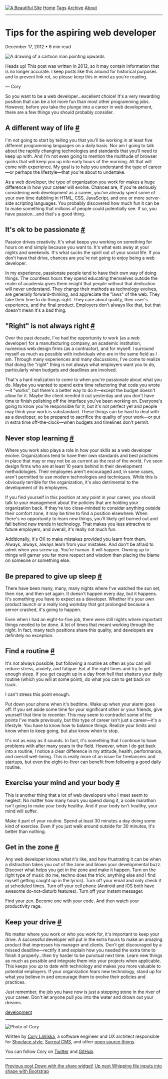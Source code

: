 <a href="../../index.html" class="header-link"><img src="../../images/logos/wordmark.svg" alt="A Beautiful Site" class="wordmark" /></a> <a href="../../index.html" class="nav-item">Home</a> <a href="../../tags/index.html" class="nav-item">Tags</a> <a href="../index.html" class="nav-item">Archive</a> <a href="../../about/index.html" class="nav-item">About</a>

------------------------------------------------------------------------

Tips for the aspiring web developer
===================================

December 17, 2012 • 6 min read

![A drawing of a cartoon man pointing upwards](../../images/artwork/pointer.gif)

Heads up! This post was written in 2012, so it may contain information that is no longer accurate. I keep posts like this around for historical purposes and to prevent link rot, so please keep this in mind as you're reading.

— Cory

So you want to be a web developer...excellent choice! It's a very rewarding position that can be a lot more fun than most other programming jobs. However, before you take the plunge into a career in web development, there are a few things you should probably consider.

A different way of life <a href="#a-different-way-of-life" class="direct-link">#</a>
------------------------------------------------------------------------------------

I'm not going to start by telling you that you'll be working in at least five different programming languages on a daily basis. Nor am I going to talk about the rapidly changing technologies and standards that you'll need to keep up with. And I'm not even going to mention the multitude of browser quirks that will keep you up into early hours of the morning. All that will come with experience. My goal is to help you understand the type of career—or perhaps the lifestyle—that you're about to undertake.

As a web developer, the type of organization you work for makes a huge difference in how your career will evolve. Chances are, if you're seriously considering web development as a career, you've already spent some of your own time dabbling in HTML, CSS, JavaScript, and one or more server-side scripting languages. You probably discovered how much fun it can be to make something that millions of people could potentially see. If so, you have passion...and that's a good thing.

It's ok to be passionate <a href="#it&#39;s-ok-to-be-passionate" class="direct-link">#</a>
------------------------------------------------------------------------------------------

Passion drives creativity. It's what keeps you working on something for hours on end simply because you want to. It's what eats away at your nights and weekends. It's what sucks the spirit out of your social life. If you don't have that drive, chances are you're not going to enjoy being a web developer.

In my experience, passionate people tend to have their own way of doing things. The countless hours they spend educating themselves outside the realm of academia gives them insight that people without that dedication will never understand. They change their methods as technology evolves, are generally forward-thinking, and appreciate the "laws" of the web. They take their time to do things right. They care about quality, their user's experience, and the final product. Employers don't always like that, but that doesn't mean it's a bad thing.

"Right" is not always right <a href="#%22right%22-is-not-always-right" class="direct-link">#</a>
------------------------------------------------------------------------------------------------

Over the past decade, I've had the opportunity to work (as a web developer) for a manufacturing company, an academic institution, numerous web design firms (as a contractor), and for myself. I surround myself as much as possible with individuals who are in the same field as I am. Through many experiences and many discussions, I've come to realize that doing the "right" thing is not always what employers want you to do, particularly when budgets and deadlines are involved.

That's a hard realization to come to when you're passionate about what you do. Maybe you wanted to spend extra time refactoring that code you wrote—it "works", but there's a better way to do it—except the budget doesn't allow for it. Maybe the client needed it out yesterday and you don't have time to finish polishing off the interface you've been working on. Everyone's going to know you're responsible for it, but it's not perfect yet and people may think your work is substandard. These things can be hard to deal with as a developer, so be prepared to sacrifice the quality of your work—or put in extra time off-the-clock—when budgets and timelines don't permit.

Never stop learning <a href="#never-stop-learning" class="direct-link">#</a>
----------------------------------------------------------------------------

Where you work also plays a role in how your skills as a web developer evolve. Organizations tend to have their own standards and best practices in place that may or may not be as current as the rest of the world. I've seen design firms who are at least 10 years behind in their development methodologies. Their employees aren't encouraged and, in some cases, aren't permitted to use modern technologies and techniques. While this is obviously terrible for the organization, it's also detrimental to the development of its employees.

If you find yourself in this position at any point in your career, you should talk to your management about the policies that are holding your organization back. If they're too close-minded to consider anything outside their comfort zone, it may be time to find a position elsewhere. When there's no opportunity to learn new things, you'll likely get burned out and fall behind new trends in technology. That makes you less attractive to future employers, and overall, it's really not much fun.

Additionally, it's OK to make mistakes provided you learn from them. Always, always, always learn from your mistakes. And don't be afraid to admit when you screw up. You're human. It will happen. Owning up to things will garner you far more respect and wisdom than placing the blame on someone or something else.

Be prepared to give up sleep <a href="#be-prepared-to-give-up-sleep" class="direct-link">#</a>
----------------------------------------------------------------------------------------------

There have been many, many, many nights where I've watched the sun set, then rise, and then set again. It doesn't happen every day, but it happens. It's something you have to expect as a developer. Whether it's your own product launch or a really long workday that got prolonged because a server crashed, it's going to happen.

Even when I had an eight-to-five job, there were still nights where important things needed to be done. A lot of times that meant working through the night. In fact, many tech positions share this quality, and developers are definitely no exception.

Find a routine <a href="#find-a-routine" class="direct-link">#</a>
------------------------------------------------------------------

It's not always possible, but following a routine as often as you can will reduce stress, anxiety, and fatigue. Eat at the right times and try to get enough sleep. If you get caught up in a day from hell that shatters your daily routine (which you will at some point), do what you can to get back on track.

I can't stress this point enough.

Put down your phone when it's bedtime. Wake up when your alarm goes off. If you set aside some time for your significant other or your friends, give yourself that time to recenter. This may seem to contradict some of the points I've made previously, but this type of career isn't just a career—it's a lifestyle. You have to know how to balance things. Realize your limits and know when to keep going, but also know when to stop.

It's not as easy as it sounds. In fact, it's something that I continue to have problems with after many years in the field. However, when I do get back into a routine, I notice a clear difference in my attitude, health, performance, and overall well-being. This is really more of an issue for freelancers and startups, but even the eight-to-fiver can benefit from following a good daily routine.

Exercise your mind and your body <a href="#exercise-your-mind-and-your-body" class="direct-link">#</a>
------------------------------------------------------------------------------------------------------

This is another thing that a lot of web developers who I meet seem to neglect. No matter how many hours you spend doing it, a code marathon isn't going to make your body healthy. And if your body isn't healthy, your mind will suffer.

Make it part of your routine. Spend at least 30 minutes a day doing some kind of exercise. Even if you just walk around outside for 30 minutes, it's better than nothing.

Get in the zone <a href="#get-in-the-zone" class="direct-link">#</a>
--------------------------------------------------------------------

Any web developer knows what it's like, and how frustrating it can be when a distraction takes you out of the zone and blows your developmental buzz. Discover what helps you get in the zone and make it happen. Turn on the right type of music (to me, techno does the trick; anything else and I find myself getting caught up in the lyrics). Turn off your email and only check it at scheduled times. Turn off your cell phone (Android and iOS both have awesome do-not-disturb features). Turn off your instant messager.

Find your zen. Become one with your code. And then watch your productivity rage.

Keep your drive <a href="#keep-your-drive" class="direct-link">#</a>
--------------------------------------------------------------------

No matter where you work or who you work for, it's important to keep your drive. A successful developer will put in the extra hours to make an amazing product that impresses his manager and clients. Don't get discouraged by a missed deadline—rectify it and explain how you needed the extra time to finish it properly...then try harder to be punctual next time. Learn new things as much as possible and integrate them into your projects when applicable. This keeps you up to date with technology and makes you more valuable to potential employers. If your organization fears new technology, stand up for what you believe in and encourage them to evolve their policies and practices.

Just remember, the job you have now is just a stepping stone in the river of your career. Don't let anyone pull you into the water and drown out your dreams.

<a href="../../tags/development/index.html" class="post-tag">development</a>

------------------------------------------------------------------------

<img src="http://0.gravatar.com/avatar/bf1b3b95fd5b096a3592247c29667b33?s=512" alt="Photo of Cory" class="avatar avatar-small" />

Written by [Cory LaViska](../../index-4.html), a software engineer and UX architect responsible for [Shoelace.style](https://shoelace.style/), [Surreal CMS](https://www.surrealcms.com/), and other [open source things](https://github.com/claviska).

You can follow Cory on [Twitter](https://twitter.com/bgooonz) and [GitHub](https://github.com/claviska).

------------------------------------------------------------------------

<a href="../down-with-the-share-widget/index.html" class="post-nav-previous"><span class="small">Previous post</span> Down with the share widget!</a> <a href="../whipping-file-inputs-into-shape-with-bootstrap-3/index.html" class="post-nav-next"><span class="small">Up next</span> Whipping file inputs into shape with Bootstrap</a>
